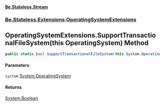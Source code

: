 #### [Be.Stateless.Stream](README.md 'README')
### [Be.Stateless.Extensions](Be.Stateless.Extensions.md 'Be.Stateless.Extensions').[OperatingSystemExtensions](OperatingSystemExtensions.md 'Be.Stateless.Extensions.OperatingSystemExtensions')

## OperatingSystemExtensions.SupportTransactionalFileSystem(this OperatingSystem) Method

```csharp
public static bool SupportTransactionalFileSystem(this System.OperatingSystem system);
```
#### Parameters

<a name='Be.Stateless.Extensions.OperatingSystemExtensions.SupportTransactionalFileSystem(thisSystem.OperatingSystem).system'></a>

`system` [System.OperatingSystem](https://docs.microsoft.com/en-us/dotnet/api/System.OperatingSystem 'System.OperatingSystem')

#### Returns
[System.Boolean](https://docs.microsoft.com/en-us/dotnet/api/System.Boolean 'System.Boolean')